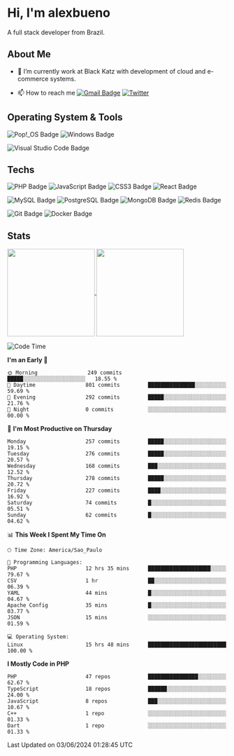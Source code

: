# Hi, I'm alexbueno

A full stack developer from Brazil.

## About Me

- 🌱 I’m currently work at Black Katz with development of cloud and e-commerce systems.

- 📫 How to reach me [![Gmail Badge](https://img.shields.io/badge/-gmail-c14438?style=for-the-badge&logo=Gmail&logoColor=ffffff)](mailto:alexsandrofbueno@gmail.com) [![Twitter](https://img.shields.io/badge/twitter-1DA1F2.svg?style=for-the-badge&logo=twitter&logoColor=ffffff)](https://twitter.com/Alex_Bueno_7)

## Operating System & Tools

![Pop!_OS Badge](https://img.shields.io/badge/Pop!__OS-48B9C7?logo=popos&logoColor=fff&style=flat)
![Windows Badge](https://img.shields.io/badge/Windows-0078D6?logo=windows&logoColor=fff&style=flat)

![Visual Studio Code Badge](https://img.shields.io/badge/Visual%20Studio%20Code-007ACC?logo=visualstudiocode&logoColor=fff&style=flat)

## Techs

![PHP Badge](https://img.shields.io/badge/PHP-777BB4?logo=php&logoColor=fff&style=flat)
![JavaScript Badge](https://img.shields.io/badge/JavaScript-F7DF1E?logo=javascript&logoColor=000&style=flat)
![CSS3 Badge](https://img.shields.io/badge/CSS3-1572B6?logo=css3&logoColor=fff&style=flat)
![React Badge](https://img.shields.io/badge/React-61DAFB?logo=react&logoColor=000&style=flat)

![MySQL Badge](https://img.shields.io/badge/MySQL-4479A1?logo=mysql&logoColor=fff&style=flat)
![PostgreSQL Badge](https://img.shields.io/badge/PostgreSQL-4169E1?logo=postgresql&logoColor=fff&style=flat)
![MongoDB Badge](https://img.shields.io/badge/MongoDB-47A248?logo=mongodb&logoColor=fff&style=flat)
![Redis Badge](https://img.shields.io/badge/Redis-DC382D?logo=redis&logoColor=fff&style=flat)

![Git Badge](https://img.shields.io/badge/Git-F05032?logo=git&logoColor=fff&style=flat)
![Docker Badge](https://img.shields.io/badge/Docker-2496ED?logo=docker&logoColor=fff&style=flat)


## Stats

<a href="https://github.com/anuraghazra/github-readme-stats">
  <img height=200 align="center" src="https://github-readme-stats.vercel.app/api?username=alexbueno7&theme=dark" />
</a>
<a href="https://github.com/anuraghazra/convoychat">
  <img height=200 align="center" src="https://github-readme-stats.vercel.app/api/top-langs?username=alexbueno7&layout=compact&langs_count=8&card_width=320&theme=dark" />
</a>

<!--START_SECTION:waka-->
![Code Time](http://img.shields.io/badge/Code%20Time-985%20hrs%2042%20mins-blue)

**I'm an Early 🐤** 

```text
🌞 Morning                249 commits         █████░░░░░░░░░░░░░░░░░░░░   18.55 % 
🌆 Daytime                801 commits         ███████████████░░░░░░░░░░   59.69 % 
🌃 Evening                292 commits         █████░░░░░░░░░░░░░░░░░░░░   21.76 % 
🌙 Night                  0 commits           ░░░░░░░░░░░░░░░░░░░░░░░░░   00.00 % 
```
📅 **I'm Most Productive on Thursday** 

```text
Monday                   257 commits         █████░░░░░░░░░░░░░░░░░░░░   19.15 % 
Tuesday                  276 commits         █████░░░░░░░░░░░░░░░░░░░░   20.57 % 
Wednesday                168 commits         ███░░░░░░░░░░░░░░░░░░░░░░   12.52 % 
Thursday                 278 commits         █████░░░░░░░░░░░░░░░░░░░░   20.72 % 
Friday                   227 commits         ████░░░░░░░░░░░░░░░░░░░░░   16.92 % 
Saturday                 74 commits          █░░░░░░░░░░░░░░░░░░░░░░░░   05.51 % 
Sunday                   62 commits          █░░░░░░░░░░░░░░░░░░░░░░░░   04.62 % 
```


📊 **This Week I Spent My Time On** 

```text
🕑︎ Time Zone: America/Sao_Paulo

💬 Programming Languages: 
PHP                      12 hrs 35 mins      ████████████████████░░░░░   79.67 % 
CSV                      1 hr                ██░░░░░░░░░░░░░░░░░░░░░░░   06.39 % 
YAML                     44 mins             █░░░░░░░░░░░░░░░░░░░░░░░░   04.67 % 
Apache Config            35 mins             █░░░░░░░░░░░░░░░░░░░░░░░░   03.77 % 
JSON                     15 mins             ░░░░░░░░░░░░░░░░░░░░░░░░░   01.59 % 

💻 Operating System: 
Linux                    15 hrs 48 mins      █████████████████████████   100.00 % 
```

**I Mostly Code in PHP** 

```text
PHP                      47 repos            ████████████████░░░░░░░░░   62.67 % 
TypeScript               18 repos            ██████░░░░░░░░░░░░░░░░░░░   24.00 % 
JavaScript               8 repos             ███░░░░░░░░░░░░░░░░░░░░░░   10.67 % 
C++                      1 repo              ░░░░░░░░░░░░░░░░░░░░░░░░░   01.33 % 
Dart                     1 repo              ░░░░░░░░░░░░░░░░░░░░░░░░░   01.33 % 
```




 Last Updated on 03/06/2024 01:28:45 UTC
<!--END_SECTION:waka-->
